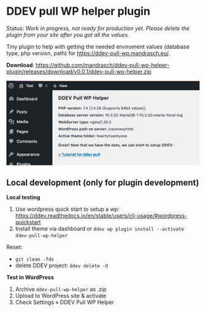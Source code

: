 # DDEV pull WP helper plugin

Status: _Work in progress, not ready for production yet. Please delete the plugin from your site after you got all the values._

Tiny plugin to help with getting the needed enviroment values (database type, php version, path) for https://ddev-pull-wp.mandrasch.eu/.

**Download**: https://github.com/mandrasch/ddev-pull-wp-helper-plugin/releases/download/v0.0.1/ddev-pull-wp-helper.zip

![Screenshot](screenshot.png)


## Local development (only for plugin development)

**Local testing**

1. Use wordpress quick start to setup a wp:
https://ddev.readthedocs.io/en/stable/users/cli-usage/#wordpress-quickstart
1. Install theme via dashboard or
`ddev wp plugin install --activate ddev-pull-wp-helper`

Reset:

- `git clean -fdx`
- delete DDEV project: `ddev delete -O`

**Test in WordPress**

1. Archive `ddev-pull-wp-helper` as .zip
1. Upload to WordPress site & activate
1. Check Settings &raquo; DDEV Pull WP Helper

